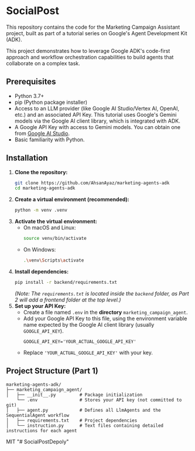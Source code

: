 # SocialPost


This repository contains the code for the Marketing Campaign Assistant project, built as part of a tutorial series on Google's Agent Development Kit (ADK).


This project demonstrates how to leverage Google ADK's code-first approach and workflow orchestration capabilities to build agents that collaborate on a complex task.



## Prerequisites

*   Python 3.7+
*   pip (Python package installer)
*   Access to an LLM provider (like Google AI Studio/Vertex AI, OpenAI, etc.) and an associated API Key. This tutorial uses Google's Gemini models via the Google AI client library, which is integrated with ADK.
*   A Google API Key with access to Gemini models. You can obtain one from [Google AI Studio](https://aistudio.google.com/).
*   Basic familiarity with Python.

## Installation

1.  **Clone the repository:**
    ```bash
    git clone https://github.com/AhsanAyaz/marketing-agents-adk
    cd marketing-agents-adk
    ```
2.  **Create a virtual environment (recommended):**
    ```bash
    python -m venv .venv
    ```
3.  **Activate the virtual environment:**
    *   On macOS and Linux:
        ```bash
        source venv/bin/activate
        ```
    *   On Windows:
        ```bash
        .\venv\Scripts\activate
        ```
4.  **Install dependencies:**
    ```bash
    pip install -r backend/requirements.txt
    ```
    *(Note: The `requirements.txt` is located inside the `backend` folder, as Part 2 will add a frontend folder at the top level.)*
5.  **Set up your API Key:**
    *   Create a file named `.env` in the **directory** `marketing_campaign_agent`.
    *   Add your Google API Key to this file, using the environment variable name expected by the Google AI client library (usually `GOOGLE_API_KEY`).
        ```env
        GOOGLE_API_KEY='YOUR_ACTUAL_GOOGLE_API_KEY'
        ```
    *   Replace `'YOUR_ACTUAL_GOOGLE_API_KEY'` with your key.

## Project Structure (Part 1)

```
marketing-agents-adk/
├── marketing_campaign_agent/
│   ├── __init__.py         # Package initialization
    └── .env                # Stores your API key (not committed to git)
│   ├── agent.py            # Defines all LlmAgents and the SequentialAgent workflow
│   ├── requirements.txt    # Project dependencies
│   └── instruction.py      # Text files containing detailed instructions for each agent
```






MIT
"# SocialPostDepoly" 



